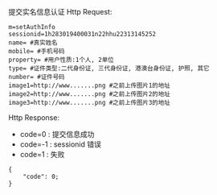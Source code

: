 提交实名信息认证
Http Request: 

```
m=setAuthInfo
sessionid=1h283019400031n22hhu22313145252
name= #真实姓名
mobile= #手机号码
property= #用户性质:1个人, 2单位
type= #证件类型:二代身份证, 三代身份证, 港澳台身份证, 护照, 其它
number= #证件号码
image1=http://www.......png #之前上传图片1的地址
image2=http://www.......png #之前上传图片2的地址
image3=http://www.......png #之前上传图片3的地址
``` 

Http Response:

- code=0 : 提交信息成功
- code=-1 : sessionid 错误
- code=1 : 失败

``` 
{ 
    "code": 0;
} 
```
